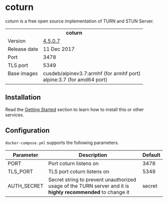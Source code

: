 # coturn

coturn is a free open source implementation of TURN and STUN Server.

<table>
  <tr>
    <td align="center" colspan="2"><b>coturn</b></td>
  </tr>
  <tr>
    <td>Version</td>
    <td><a href="https://github.com/coturn/coturn/wiki/Downloads">4.5.0.7</a></td>
  </tr>
  <tr>
    <td>Release date</td>
    <td>11 Dec 2017</td>
  </tr>
  <tr>
    <td>Port</td>
    <td>3478</td>
  </tr> 
  <tr>
    <td>TLS port</td>
    <td>5349</td>
  </tr> 
  <tr>
    <td valign="top">Base images</td>
    <td>
        cusdeb/alpinev3.7:armhf (for armhf port)<br>
        alpine:3.7 (for amd64 port)
    </td>
  </tr>
</table>

## Installation

Read the [Getting Started](https://github.com/tolstoyevsky/mmb#getting-started) section to learn how to install this or other services.

## Configuration

`docker-compose.yml` supports the following parameters.

| Parameter | Description | Default |
| --- | --- | --- |
| PORT        | Port coturn listens on                                                                                          | 3478   |
| TLS_PORT    | TLS port coturn listens on                                                                                      | 5349   |
| AUTH_SECRET | Secret string to prevent unauthorized usage of the TURN server and it is <b>highly recommended</b> to change it | secret |
